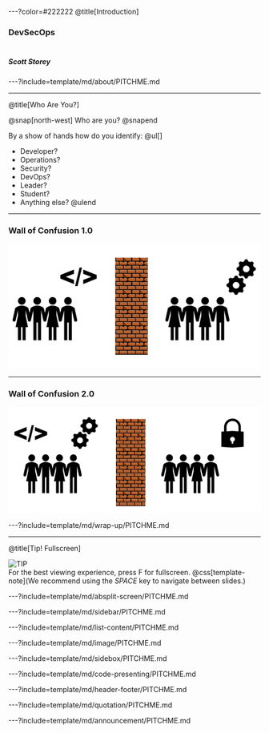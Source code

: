 ---?color=#222222
@title[Introduction]

### DevSecOps<br><br>
##### Scott Storey<br>

---?include=template/md/about/PITCHME.md

---
@title[Who Are You?]

@snap[north-west]
Who are you?
@snapend

By a show of hands how do you identify:
@ul[]
- Developer?
- Operations?
- Security?
- DevOps?
- Leader?
- Student?
- Anything else?
@ulend

---
### Wall of Confusion 1.0
![Wall of Confusion 1.0](template/img/wallofconfusion1.png)

---
### Wall of Confusion 2.0
![Wall of Confusion 2.0](template/img/wallofconfusion2.png)


---?include=template/md/wrap-up/PITCHME.md

---
@title[Tip! Fullscreen]

![TIP](template/img/tip.png)
<br>
For the best viewing experience, press F for fullscreen.
@css[template-note](We recommend using the *SPACE* key to navigate between slides.)

---?include=template/md/absplit-screen/PITCHME.md

---?include=template/md/sidebar/PITCHME.md

---?include=template/md/list-content/PITCHME.md

---?include=template/md/image/PITCHME.md

---?include=template/md/sidebox/PITCHME.md

---?include=template/md/code-presenting/PITCHME.md

---?include=template/md/header-footer/PITCHME.md

---?include=template/md/quotation/PITCHME.md

---?include=template/md/announcement/PITCHME.md


